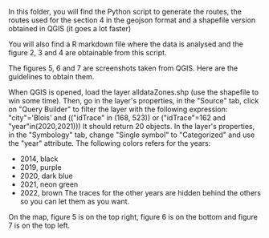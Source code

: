 In this folder, you will find the Python script to generate the routes, the routes used for the section 4 in the geojson format and a shapefile version obtained in QGIS 
(it goes a lot faster)

You will also find a R markdown file where the data is analysed and the figure 2, 3 and 4 are obtainable from this script.

The figures 5, 6 and 7 are screenshots taken from QGIS. Here are the guidelines to obtain them.

When QGIS is opened, load the layer alldataZones.shp (use the shapefile to win some time). Then, go in the layer's properties, in the "Source" tab, click on "Query Builder" to filter the layer with the following expression:
"city"='Blois' and (("idTrace" in (168, 523)) or ("idTrace"=162 and "year"in(2020,2021)))
It should return 20 objects.
In the layer's properties, in the "Symbology" tab, change "Single symbol" to "Categorized" and use the "year" attribute. The following colors refers for the years:
- 2014, black
- 2019, purple
- 2020, dark blue
- 2021, neon green
- 2022, brown
The traces for the other years are hidden behind the others so you can let them as you want.

On the map, figure 5 is on the top right, figure 6 is on the bottom and figure 7 is on the top left.
